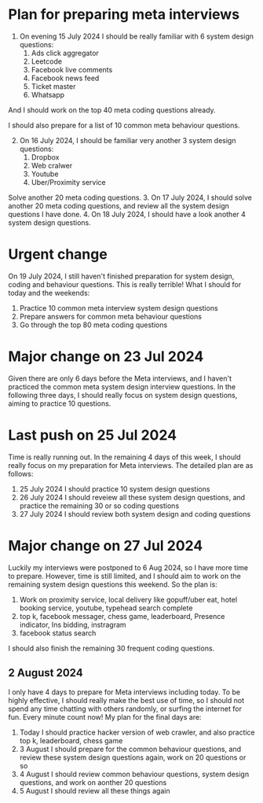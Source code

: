 # Plan for preparing meta interviews
1. On evening 15 July 2024 I should be really familiar with 6 system design questions:
   1. Ads click aggregator
   2. Leetcode
   3. Facebook live comments
   4. Facebook news feed
   5. Ticket master
   6. Whatsapp

  And I should work on the top 40 meta coding questions already. 

  I should also prepare for a list of 10 common meta behaviour questions.
  
2. On 16 July 2024, I should be familiar very another 3 system design questions:
   1. Dropbox
   2. Web cralwer
   3. Youtube
   4. Uber/Proximity service

  Solve another 20 meta coding questions.
3. On 17 July 2024, I should solve another 20 meta coding questions, and review all the system design questions I have done.
4. On 18 July 2024, I should have a look another 4 system design questions.

# Urgent change
On 19 July 2024, I still haven't finished preparation for system design, coding and behaviour questions. This is really terrible! What I should for today and the weekends:
1. Practice 10 common meta interview system design questions
2. Prepare answers for common meta behaviour questions
3. Go through the top 80 meta coding questions

# Major change on 23 Jul 2024
Given there are only 6 days before the Meta interviews, and I haven't practiced the common meta system design interview questions. In the following three days, I should really focus on system design questions, aiming to practice 10 questions.

# Last push on 25 Jul 2024
Time is really running out. In the remaining 4 days of this week, I should really focus on my preparation for Meta interviews. The detailed plan are as follows:
1. 25 July 2024 I should practice 10 system design questions
2. 26 July 2024 I should reveiew all these system design questions, and practice the remaining 30 or so coding questions
3. 27 July 2024 I should review both system design and coding questions

# Major change on 27 Jul 2024
Luckily my interviews were postponed to 6 Aug 2024, so I have more time to prepare. However, time is still limited, and I should aim to work on the remaining system design questions this weekend.
So the plan is:
1. Work on proximity service, local delivery like gopuff/uber eat, hotel booking service, youtube, typehead search complete
2. top k, facebook messager, chess game, leaderboard,  Presence indicator, Ins bidding, instragram
3. facebook status search 

I should also finish the remaining 30 frequent coding questions.

## 2 August 2024
I only have 4 days to prepare for Meta interviews including today. To be highly effective, I should really make the best use of time, so I should not spend any time chatting with others randomly, or surfing the internet for fun. Every minute count now! My plan for the final days are:  
1. Today I should practice hacker version of web crawler, and also practice top k, leaderboard, chess game
2. 3 August I should prepare for the common behaviour questions, and review these system design questions again, work on 20 questions or so
3. 4 August I should review common behaviour questions, system design questions, and work on aonther 20 questions
4. 5 August I should review all these things again
